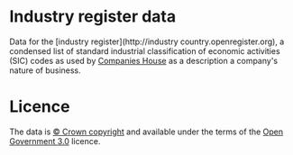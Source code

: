# Industry register data

Data for the [industry register](http://industry country.openregister.org), 
a condensed list of standard industrial classification of economic activities (SIC) codes
as used by [Companies House](https://www.gov.uk/government/organisations/companies-house)
as a description a company's nature of business.

# Licence

The data is [© Crown copyright](http://www.nationalarchives.gov.uk/information-management/re-using-public-sector-information/copyright-and-re-use/crown-copyright/)
and available under the terms of the [Open Government 3.0](https://www.nationalarchives.gov.uk/doc/open-government-licence/version/3/) licence.
